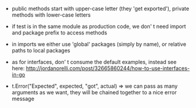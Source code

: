 - public methods start with upper-case letter (they 'get exported'), private methods with lower-case letters

- if test is in the same module as production code, we don' t need import and package prefix to access methods

- in imports we either use 'global' packages (simply by name), or relative paths to local packages

- as for interfaces, don' t consume the default examples, instead see here: http://jordanorelli.com/post/32665860244/how-to-use-interfaces-in-go

- t.Error("Expected", expected, "got", actual) => we can pass as many arguments as we want, they will be chained together to a nice error message